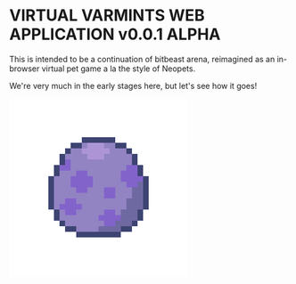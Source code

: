 # VIRTUAL VARMINTS WEB APPLICATION v0.0.1 ALPHA

This is intended to be a continuation of bitbeast arena, reimagined as an in-browser virtual pet game a la the style of Neopets.

We're very much in the early stages here, but let's see how it goes!

<img src = "assets/egg.png">